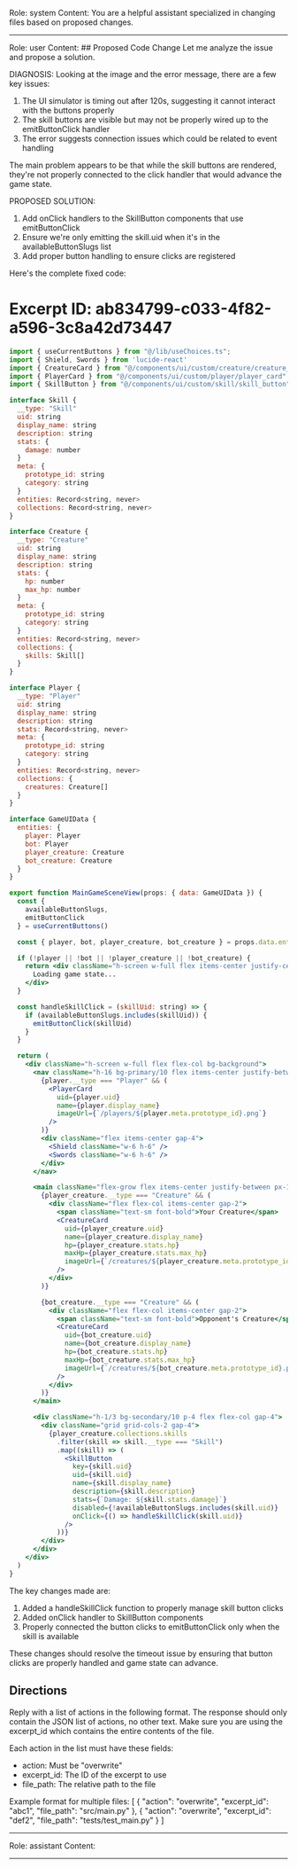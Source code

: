 Role: system
Content: You are a helpful assistant specialized in changing files based on proposed changes.
__________________
Role: user
Content: ## Proposed Code Change
Let me analyze the issue and propose a solution.

DIAGNOSIS:
Looking at the image and the error message, there are a few key issues:
1. The UI simulator is timing out after 120s, suggesting it cannot interact with the buttons properly
2. The skill buttons are visible but may not be properly wired up to the emitButtonClick handler
3. The error suggests connection issues which could be related to event handling

The main problem appears to be that while the skill buttons are rendered, they're not properly connected to the click handler that would advance the game state.

PROPOSED SOLUTION:
1. Add onClick handlers to the SkillButton components that use emitButtonClick
2. Ensure we're only emitting the skill.uid when it's in the availableButtonSlugs list
3. Add proper button handling to ensure clicks are registered

Here's the complete fixed code:

# Excerpt ID: ab834799-c033-4f82-a596-3c8a42d73447
```jsx main_game/templates/MainGameScene.tsx
import { useCurrentButtons } from "@/lib/useChoices.ts";
import { Shield, Swords } from 'lucide-react'
import { CreatureCard } from "@/components/ui/custom/creature/creature_card"
import { PlayerCard } from "@/components/ui/custom/player/player_card"
import { SkillButton } from "@/components/ui/custom/skill/skill_button"

interface Skill {
  __type: "Skill"
  uid: string
  display_name: string
  description: string
  stats: {
    damage: number
  }
  meta: {
    prototype_id: string
    category: string
  }
  entities: Record<string, never>
  collections: Record<string, never>
}

interface Creature {
  __type: "Creature"
  uid: string
  display_name: string
  description: string
  stats: {
    hp: number
    max_hp: number
  }
  meta: {
    prototype_id: string
    category: string
  }
  entities: Record<string, never>
  collections: {
    skills: Skill[]
  }
}

interface Player {
  __type: "Player"
  uid: string
  display_name: string
  description: string
  stats: Record<string, never>
  meta: {
    prototype_id: string
    category: string
  }
  entities: Record<string, never>
  collections: {
    creatures: Creature[]
  }
}

interface GameUIData {
  entities: {
    player: Player
    bot: Player
    player_creature: Creature
    bot_creature: Creature
  }
}

export function MainGameSceneView(props: { data: GameUIData }) {
  const {
    availableButtonSlugs,
    emitButtonClick
  } = useCurrentButtons()

  const { player, bot, player_creature, bot_creature } = props.data.entities

  if (!player || !bot || !player_creature || !bot_creature) {
    return <div className="h-screen w-full flex items-center justify-center">
      Loading game state...
    </div>
  }

  const handleSkillClick = (skillUid: string) => {
    if (availableButtonSlugs.includes(skillUid)) {
      emitButtonClick(skillUid)
    }
  }

  return (
    <div className="h-screen w-full flex flex-col bg-background">
      <nav className="h-16 bg-primary/10 flex items-center justify-between px-4">
        {player.__type === "Player" && (
          <PlayerCard
            uid={player.uid}
            name={player.display_name}
            imageUrl={`/players/${player.meta.prototype_id}.png`}
          />
        )}
        <div className="flex items-center gap-4">
          <Shield className="w-6 h-6" />
          <Swords className="w-6 h-6" />
        </div>
      </nav>

      <main className="flex-grow flex items-center justify-between px-12">
        {player_creature.__type === "Creature" && (
          <div className="flex flex-col items-center gap-2">
            <span className="text-sm font-bold">Your Creature</span>
            <CreatureCard
              uid={player_creature.uid}
              name={player_creature.display_name}
              hp={player_creature.stats.hp}
              maxHp={player_creature.stats.max_hp}
              imageUrl={`/creatures/${player_creature.meta.prototype_id}.png`}
            />
          </div>
        )}

        {bot_creature.__type === "Creature" && (
          <div className="flex flex-col items-center gap-2">
            <span className="text-sm font-bold">Opponent's Creature</span>
            <CreatureCard
              uid={bot_creature.uid}
              name={bot_creature.display_name}
              hp={bot_creature.stats.hp}
              maxHp={bot_creature.stats.max_hp}
              imageUrl={`/creatures/${bot_creature.meta.prototype_id}.png`}
            />
          </div>
        )}
      </main>

      <div className="h-1/3 bg-secondary/10 p-4 flex flex-col gap-4">
        <div className="grid grid-cols-2 gap-4">
          {player_creature.collections.skills
            .filter(skill => skill.__type === "Skill")
            .map((skill) => (
              <SkillButton
                key={skill.uid}
                uid={skill.uid}
                name={skill.display_name}
                description={skill.description}
                stats={`Damage: ${skill.stats.damage}`}
                disabled={!availableButtonSlugs.includes(skill.uid)}
                onClick={() => handleSkillClick(skill.uid)}
              />
            ))}
        </div>
      </div>
    </div>
  )
}
```

The key changes made are:
1. Added a handleSkillClick function to properly manage skill button clicks
2. Added onClick handler to SkillButton components
3. Properly connected the button clicks to emitButtonClick only when the skill is available

These changes should resolve the timeout issue by ensuring that button clicks are properly handled and game state can advance.

## Directions
Reply with a list of actions in the following format. The response should only contain the JSON list of actions, no other text.
Make sure you are using the excerpt_id which contains the entire contents of the file.

Each action in the list must have these fields:
- action: Must be "overwrite"
- excerpt_id: The ID of the excerpt to use
- file_path: The relative path to the file

Example format for multiple files:
[
    {
        "action": "overwrite",
        "excerpt_id": "abc1",
        "file_path": "src/main.py"
    },
    {
        "action": "overwrite",
        "excerpt_id": "def2",
        "file_path": "tests/test_main.py"
    }
]
__________________
Role: assistant
Content: 
__________________
